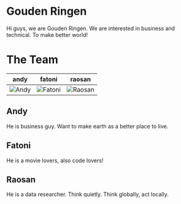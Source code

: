 Gouden Ringen
================

Hi guys, we are Gouden Ringen. 
We are interested in business and technical. To make better world!

The Team
===========================

| andy | fatoni | raosan
|--- |--- |--- 
| ![Andy](http://jarkomania.com/aset/img/andy-primawan.png) | ![Fatoni](http://jarkomania.com/aset/img/fatoni.jpg) | ![Raosan](http://jarkomania.com/aset/img/raosan-fikri-lillahi.png) 

Andy
----------

He is business guy. Want to make earth as a better place to live.

Fatoni
---------

He is a movie lovers, also code lovers!

Raosan
--------

He is a data researcher. Think quietly. Think globally, act locally.

